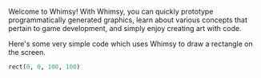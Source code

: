 Welcome to Whimsy!
With Whimsy, you can quickly prototype programmatically generated graphics,
learn about various concepts that pertain to game development,
and simply enjoy creating art with code.


Here's some very simple code which uses Whimsy to draw a rectangle on the screen.
```py
rect(0, 0, 100, 100)
```
